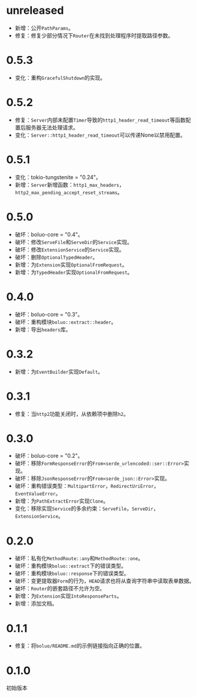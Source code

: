 # unreleased

- 新增：公开`PathParams`。
- 修复：修复少部分情况下`Router`在未找到处理程序时提取路径参数。

# 0.5.3

- 变化：重构`GracefulShutdown`的实现。

# 0.5.2

- 修复：`Server`内部未配置`Timer`导致的`http1_header_read_timeout`等函数配置后服务器无法处理请求。
- 变化：`Server::http1_header_read_timeout`可以传递None以禁用配置。

# 0.5.1

- 变化：tokio-tungstenite = "0.24"。
- 新增：`Server`新增函数：`http1_max_headers`，`http2_max_pending_accept_reset_streams`。

# 0.5.0

- 破坏：boluo-core = "0.4"。
- 破坏：修改`ServeFile`和`ServeDir`的`Service`实现。
- 破坏：修改`ExtensionService`的`Service`实现。
- 破坏：删除`OptionalTypedHeader`。
- 新增：为`Extension`实现`OptionalFromRequest`。
- 新增：为`TypedHeader`实现`OptionalFromRequest`。

# 0.4.0

- 破坏：boluo-core = "0.3"。
- 破坏：重构模块`boluo::extract::header`。
- 新增：导出`headers`库。

# 0.3.2

- 新增：为`EventBuilder`实现`Default`。

# 0.3.1

- 修复：当`http2`功能关闭时，从依赖项中删除`h2`。

# 0.3.0

- 破坏：boluo-core = "0.2"。
- 破坏：移除`FormResponseError`的`From<serde_urlencoded::ser::Error>`实现。
- 破坏：移除`JsonResponseError`的`From<serde_json::Error>`实现。
- 破坏：重构错误类型：`MultipartError`，`RedirectUriError`，`EventValueError`。
- 新增：为`PathExtractError`实现`Clone`。
- 变化：移除实现`Service`的多余约束：`ServeFile`，`ServeDir`，`ExtensionService`。

# 0.2.0

- 破坏：私有化`MethodRoute::any`和`MethodRoute::one`。
- 破坏：重构模块`boluo::extract`下的错误类型。
- 破坏：重构模块`boluo::response`下的错误类型。
- 破坏：变更提取器`Form`的行为，`HEAD`请求也将从查询字符串中读取表单数据。
- 破坏：`Router`的嵌套路径不允许为空。
- 新增：为`Extension`实现`IntoResponseParts`。
- 新增：添加文档。

# 0.1.1

- 修复：将`boluo/README.md`的示例链接指向正确的位置。

# 0.1.0

初始版本